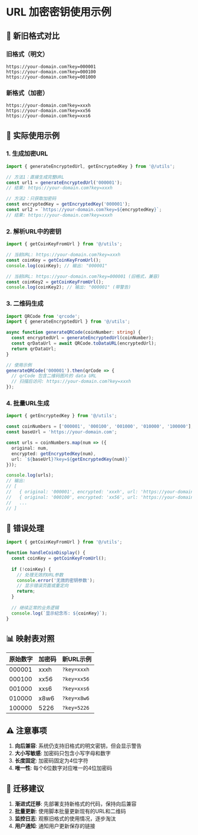 # URL 加密密钥使用示例

## 🔄 新旧格式对比

### 旧格式（明文）
```
https://your-domain.com?key=000001
https://your-domain.com?key=000100
https://your-domain.com?key=001000
```

### 新格式（加密）
```
https://your-domain.com?key=xxxh
https://your-domain.com?key=xx56
https://your-domain.com?key=xxs6
```

## 📱 实际使用示例

### 1. 生成加密URL

```typescript
import { generateEncryptedUrl, getEncryptedKey } from '@/utils';

// 方法1：直接生成完整URL
const url1 = generateEncryptedUrl('000001');
// 结果: https://your-domain.com?key=xxxh

// 方法2：只获取加密码
const encryptedKey = getEncryptedKey('000001');
const url2 = `https://your-domain.com?key=${encryptedKey}`;
// 结果: https://your-domain.com?key=xxxh
```

### 2. 解析URL中的密钥

```typescript
import { getCoinKeyFromUrl } from '@/utils';

// 当前URL: https://your-domain.com?key=xxxh
const coinKey = getCoinKeyFromUrl();
console.log(coinKey); // 输出: "000001"

// 当前URL: https://your-domain.com?key=000001 (旧格式，兼容)
const coinKey2 = getCoinKeyFromUrl();
console.log(coinKey2); // 输出: "000001" (带警告)
```

### 3. 二维码生成

```typescript
import QRCode from 'qrcode';
import { generateEncryptedUrl } from '@/utils';

async function generateQRCode(coinNumber: string) {
  const encryptedUrl = generateEncryptedUrl(coinNumber);
  const qrDataUrl = await QRCode.toDataURL(encryptedUrl);
  return qrDataUrl;
}

// 使用示例
generateQRCode('000001').then(qrCode => {
  // qrCode 包含二维码图片的 data URL
  // 扫描后访问: https://your-domain.com?key=xxxh
});
```

### 4. 批量URL生成

```typescript
import { getEncryptedKey } from '@/utils';

const coinNumbers = ['000001', '000100', '001000', '010000', '100000'];
const baseUrl = 'https://your-domain.com';

const urls = coinNumbers.map(num => ({
  original: num,
  encrypted: getEncryptedKey(num),
  url: `${baseUrl}?key=${getEncryptedKey(num)}`
}));

console.log(urls);
// 输出:
// [
//   { original: '000001', encrypted: 'xxxh', url: 'https://your-domain.com?key=xxxh' },
//   { original: '000100', encrypted: 'xx56', url: 'https://your-domain.com?key=xx56' },
//   ...
// ]
```

## 🔧 错误处理

```typescript
import { getCoinKeyFromUrl } from '@/utils';

function handleCoinDisplay() {
  const coinKey = getCoinKeyFromUrl();
  
  if (!coinKey) {
    // 处理无效的URL参数
    console.error('无效的密钥参数');
    // 显示错误页面或重定向
    return;
  }
  
  // 继续正常的业务逻辑
  console.log(`显示纪念币: ${coinKey}`);
}
```

## 📊 映射表对照

| 原始数字 | 加密码 | 新URL示例 |
|---------|--------|-----------|
| 000001  | xxxh   | `?key=xxxh` |
| 000100  | xx56   | `?key=xx56` |
| 001000  | xxs6   | `?key=xxs6` |
| 010000  | x8w6   | `?key=x8w6` |
| 100000  | 5226   | `?key=5226` |

## ⚠️ 注意事项

1. **向后兼容**: 系统仍支持旧格式的明文密钥，但会显示警告
2. **大小写敏感**: 加密码只包含小写字母和数字
3. **长度固定**: 加密码固定为4位字符
4. **唯一性**: 每个6位数字对应唯一的4位加密码

## 🚀 迁移建议

1. **渐进式迁移**: 先部署支持新格式的代码，保持向后兼容
2. **批量更新**: 使用脚本批量更新现有的URL和二维码
3. **监控日志**: 观察旧格式的使用情况，逐步淘汰
4. **用户通知**: 通知用户更新保存的链接 
